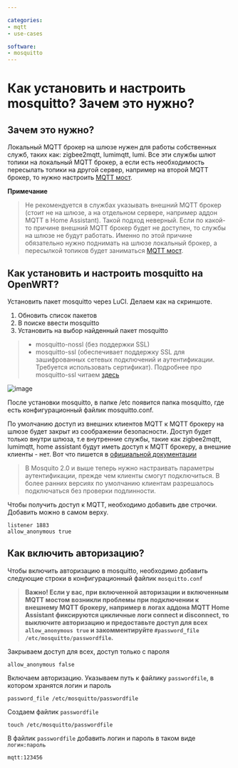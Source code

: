 ```yaml
---

categories:
- mqtt
- use-cases

software:
- mosquitto
---
```

# Как установить и настроить mosquitto? Зачем это нужно?

## Зачем это нужно?
Локальный MQTT брокер на шлюзе нужен для работы собственных служб, таких как: zigbee2mqtt, lumimqtt, lumi. Все эти службы шлют топики на локальный MQTT брокер, а если есть необходимость пересылать топики на другой сервер, например на второй MQTT брокер, то нужно настроить [MQTT мост](https://github.com/DivanX10/Openwrt-scripts-for-gateway-zhwg11lm/wiki/MQTT-мост).

**Примечание**

> Не рекомендуется в службах указывать внешний MQTT брокер (стоит не на шлюзе, а на отдельном сервере, например аддон MQTT в Home Assistant). Такой подход неверный. Если по какой-то причине внешний MQTT брокер будет не доступен, то службы на шлюзе не будут работать. Именно по этой причине обязательно нужно поднимать на шлюзе локальный брокер, а пересылкой топиков будет заниматься [MQTT мост](https://github.com/DivanX10/Openwrt-scripts-for-gateway-zhwg11lm/wiki/MQTT-мост).



## Как установить и настроить mosquitto на OpenWRT?
Установить пакет mosquitto через LuCI. Делаем как на скриншоте.

1. Обновить список пакетов
1. В поиске ввести mosquitto
1. Установить на выбор найденный пакет mosquitto
>   * mosquitto-nossl (без поддержки SSL)
>   * mosquitto-ssl (обеспечивает поддержку SSL для зашифрованных сетевых подключений и аутентификации. Требуется использовать сертификат). Подробнее про mosquitto-ssl читаем [здесь](https://mosquitto.org/man/mosquitto-tls-7.html)

![image](https://user-images.githubusercontent.com/64090632/143299517-4ea4e58e-8930-4718-85c2-71db66499aad.png)


После установки mosquitto, в папке /etc появится папка mosquitto, где есть конфигурационный файлик mosquitto.conf.

По умолчанию доступ из внешних клиентов MQTT к MQTT брокеру на шлюзе будет закрыт из соображении безопасности. Доступ будет только внутри шлюза, т.е внутренние службы, такие как zigbee2mqtt, lumimqtt, home assistant будут иметь доступ к MQTT брокеру, а внешние клиенты - нет. Вот что пишется в [официальной документации](https://mosquitto.org/documentation/authentication-methods/)
> В Mosquito 2.0 и выше теперь нужно настраивать параметры аутентификации, прежде чем клиенты смогут подключиться. В более ранних версиях по умолчанию клиентам разрешалось подключаться без проверки подлинности.

Чтобы получить доступ к MQTT, необходимо добавить две строчки. Добавить можно в самом верху.
```
listener 1883
allow_anonymous true
```

## Как включить авторизацию?

Чтобы включить авторизацию в mosquitto, необходимо добавить следующие строки в конфигурационный файлик `mosquitto.conf`
> **Важно! Если у вас, при включенной авторизации и включенным MQTT мостом возникли проблемы при подключении к внешнему MQTT брокеру, например в логах аддона MQTT Home Assistant фиксируются цикличные логи connect и disconnect, то выключите авторизацию и предоставьте доступ для всех `allow_anonymous true` и закомментируйте `#password_file /etc/mosquitto/passwordfile`.**

Закрываем доступ для всех, доступ только с пароля
```
allow_anonymous false
```

Включаем авторизацию. Указываем путь к файлику `passwordfile`, в котором хранятся логин и пароль
```
password_file /etc/mosquitto/passwordfile
```

Создаем файлик `passwordfile`
```
touch /etc/mosquitto/passwordfile
```
В файлик `passwordfile` добавить логин и пароль в таком виде `логин:пароль`
```
mqtt:123456
```
